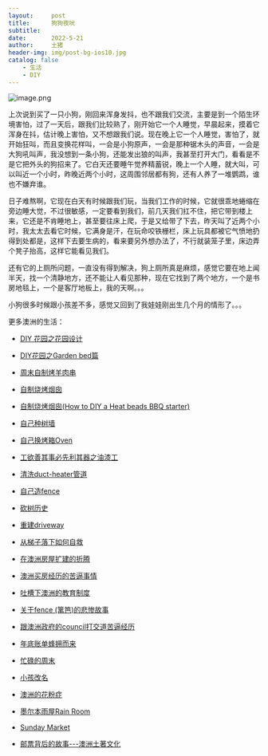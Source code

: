 ```yaml
---
layout:     post
title:      狗狗夜吠
subtitle:   
date:       2022-5-21
author:     土猪
header-img: img/post-bg-ios10.jpg
catalog: false
    - 生活
    - DIY
---
```






![image.png](https://images.hive.blog/DQmcEy7GSvgXZmWDSgGQeWgZi3abyfhd5M9PyiBfLJ3XsKf/image.png)

上次说到买了一只小狗，刚回来浑身发抖，也不跟我们交流，主要是到一个陌生环境害怕，过了一天后，跟我们比较熟了，刚开始它一个人睡觉，早晨起来，摸着它浑身在抖，估计晚上害怕，又不想跟我们说。现在晚上它一个人睡觉，害怕了，就开始狂叫，而且变换花样叫，一会是小狗原声，一会是那种锯木头的声音，一会是大狗吼叫声，我没想到一条小狗，还能发出狼的叫声，我甚至打开大门，看看是不是它把外头的狗招来了。它白天还要睡午觉养精蓄锐，晚上一个人睡，就大叫，可以叫近一个小时，昨晚近两个小时，这周围邻居都有狗，还有人养了一堆鹦鹉，谁也不嫌弃谁。 

日子难熬啊，它现在白天有时候跟我们玩，当我们工作的时候，它就很乖地蜷缩在旁边睡大觉，不过很敏感，一定要看到我们，前几天我们扛不住，把它带到楼上来，它还是不肯睡地上，甚至要往床上爬，于是又给带了下去，昨天叫了近两个小时，我太太去看它时候，它满身是汗，在玩命咬铁栅栏，床上玩具都被它气愤地扔得到处都是，这样下去要生病的，看来要另外想办法了，不行就装笼子里，床边弄个凳子抬高，这样它能看见我们。 


还有它的上厕所问题，一直没有得到解决，狗上厕所真是麻烦，感觉它要在地上闻半天，找一个清静地方，还不能让人看见那种，现在它找到了两个地方，一个是书房地毯上，一个是客厅地板上，我的天啊。。。

小狗很多时候跟小孩差不多，感觉又回到了我娃娃刚出生几个月的情形了。。。











更多澳洲的生活：

- [DIY 花园之花园设计](http://livinginau.life/2020/03/30/diy-garden-design/)

- [DIY花园之Garden bed篇](http://livinginau.life/2020/04/17/diy-garden-bed/)

- [周末自制烤羊肉串](http://livinginau.life/2014/03/03/%E5%91%A8%E6%9C%AB%E8%87%AA%E5%88%B6%E7%83%A4%E7%BE%8A%E8%82%89%E4%B8%B2/)

- [自制烧烤烟囱](http://livinginau.life/2014/02/20/%E8%87%AA%E5%88%B6%E7%83%A7%E7%83%A4%E7%83%9F%E5%9B%B1/)

- [自制烧烤烟囱(How to DIY a Heat beads BBQ starter)](https://steemit.com/life/@chenlocus/how-to-diy-a-heat-beads-bbq-starter)

- [自己种树墙](http://livinginau.life/2020/03/10/%E8%87%AA%E5%B7%B1%E7%A7%8D%E6%A0%91%E5%A2%99/)

- [自己换烤箱Oven](http://livinginau.life/2020/02/12/%E8%87%AA%E5%B7%B1%E6%8D%A2oven/)

- [工欲善其事必先利其器之油漆工](http://livinginau.life/2020/04/13/%E5%B7%A5%E6%AC%B2%E5%96%84%E5%85%B6%E4%BA%8B%E5%BF%85%E5%85%88%E5%88%A9%E5%85%B6%E5%99%A8%E4%B9%8B%E6%B2%B9%E6%BC%86%E5%B7%A5/)

- [清洗duct-heater管道](http://livinginau.life/2020/04/08/%E8%87%AA%E5%B7%B1%E5%8A%A8%E6%89%8B%E6%B8%85%E6%B4%97duct-heater%E7%AE%A1%E9%81%93/)

- [自己造fence](http://livinginau.life/2020/01/06/%E7%BB%88%E4%BA%8E%E9%80%A0%E5%A5%BD%E4%BA%86fence/)

- [砍树历史](http://livinginau.life/2019/12/29/%E7%A0%8D%E6%A0%91%E5%8E%86%E5%8F%B2/)

- [重建driveway](http://livinginau.life/2020/04/26/rebuild-driveway/)

- [从梯子落下如何自救](http://livinginau.life/2020/03/21/%E4%BB%8E%E6%A2%AF%E5%AD%90%E8%90%BD%E4%B8%8B%E5%A6%82%E4%BD%95%E8%87%AA%E6%95%91/)

- [在澳洲房屋扩建的折腾](http://livinginau.life/2019/12/19/%E5%9C%A8%E6%BE%B3%E6%B4%B2%E6%88%BF%E5%B1%8B%E6%89%A9%E5%BB%BA%E7%9A%84%E6%8A%98%E8%85%BE/)

- [澳洲买房经历的苦逼事情](http://livinginau.life/2019/12/18/%E6%BE%B3%E6%B4%B2%E4%B9%B0%E6%88%BF%E7%BB%8F%E5%8E%86%E7%9A%84%E8%8B%A6%E9%80%BC%E4%BA%8B%E6%83%85/)
  
- 
  [吐槽下澳洲的教育制度](http://livinginau.life/2019/12/13/%E5%90%90%E6%A7%BD%E6%BE%B3%E6%B4%B2%E6%95%99%E8%82%B2%E5%88%B6%E5%BA%A6/)

- [关于fence (篱笆)的悲惨故事](http://livinginau.life/2019/12/01/%E5%85%B3%E4%BA%8Efence%E7%9A%84%E6%82%B2%E6%83%A8%E6%95%85%E4%BA%8B/)

- [跟澳洲政府的council打交道苦逼经历](http://livinginau.life/2019/11/29/%E8%B7%9F%E6%BE%B3%E6%B4%B2%E6%94%BF%E5%BA%9C%E7%9A%84council%E6%89%93%E4%BA%A4%E9%81%93%E8%8B%A6%E9%80%BC%E7%BB%8F%E5%8E%86/)

- [年底账单蜂拥而来](http://livinginau.life/2019/11/29/%E8%B4%A6%E5%8D%95%E8%9C%82%E6%8B%A5%E8%80%8C%E6%9D%A5/)

- [忙碌的周末](http://livinginau.life/2019/11/12/%E5%BF%99%E7%A2%8C%E7%9A%84%E5%91%A8%E6%9C%AB/)

- [小孩改名](http://livinginau.life/2019/11/10/%E5%B0%8F%E5%AD%A9%E6%94%B9%E5%90%8D/)

- [澳洲的花粉症](http://livinginau.life/2018/08/10/%E6%BE%B3%E6%B4%B2%E7%9A%84%E8%8A%B1%E7%B2%89%E7%97%87/)

- [墨尔本雨屋Rain Room](http://livinginau.life/2020/01/13/rain-room/)

- [Sunday Market](http://livinginau.life/2020/01/12/Sunday-Market/)

- [邮票背后的故事---澳洲土著文化](http://livinginau.life/2018/07/10/%E9%82%AE%E7%A5%A8%E8%83%8C%E5%90%8E%E7%9A%84%E6%95%85%E4%BA%8B/)